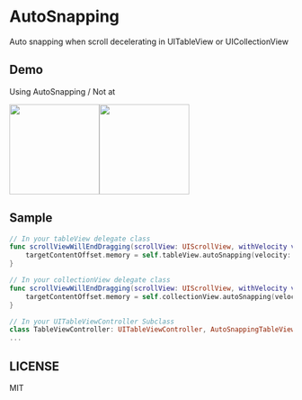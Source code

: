 # AutoSnapping
Auto snapping when scroll decelerating in UITableView or UICollectionView

## Demo
Using AutoSnapping / Not at


<img src="https://github.com/tarunon/AutoSnapping/blob/master/readme/enable.gif" width="160"><img src="https://github.com/tarunon/AutoSnapping/blob/master/readme/disable.gif" width="160">

## Sample
```swift
// In your tableView delegate class
func scrollViewWillEndDragging(scrollView: UIScrollView, withVelocity velocity: CGPoint, targetContentOffset: UnsafeMutablePointer<CGPoint>) {
    targetContentOffset.memory = self.tableView.autoSnapping(velocity: velocity, targetOffset: targetContentOffset.memory)
}
```

```swift
// In your collectionView delegate class
func scrollViewWillEndDragging(scrollView: UIScrollView, withVelocity velocity: CGPoint, targetContentOffset: UnsafeMutablePointer<CGPoint>) {
    targetContentOffset.memory = self.collectionView.autoSnapping(velocity: velocity, targetOffset: targetContentOffset.memory)
}
```

```swift
// In your UITableViewController Subclass
class TableViewController: UITableViewController, AutoSnappingTableViewDelegate {
...
```

## LICENSE
MIT
